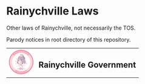 # Rainychville Laws

Other laws of Rainychville, not necessarily the TOS.

Parody notices in root directory of this repository.

|||
|---|---|
|![](/img/rvgovtseal2.webp)| <h2>Rainychville Government</h2> |

